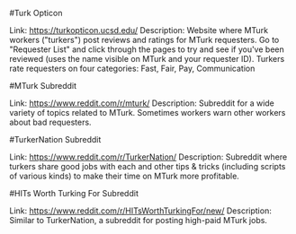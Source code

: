#Turk Opticon

Link: https://turkopticon.ucsd.edu/
Description: Website where MTurk workers ("turkers") post reviews and ratings for MTurk requesters. Go to "Requester List"
and click through the pages to try and see if you've been reviewed (uses the name visible on MTurk and your requester ID).
Turkers rate requesters on four categories: Fast, Fair, Pay, Communication

#MTurk Subreddit

Link: https://www.reddit.com/r/mturk/
Description: Subreddit for a wide variety of topics related to MTurk. Sometimes workers warn other workers about bad
requesters.

#TurkerNation Subreddit

Link: https://www.reddit.com/r/TurkerNation/
Description: Subreddit where turkers share good jobs with each and other tips & tricks (including scripts of various kinds)
to make their time on MTurk more profitable.

#HITs Worth Turking For Subreddit

Link: https://www.reddit.com/r/HITsWorthTurkingFor/new/
Description: Similar to TurkerNation, a subreddit for posting high-paid MTurk jobs.
